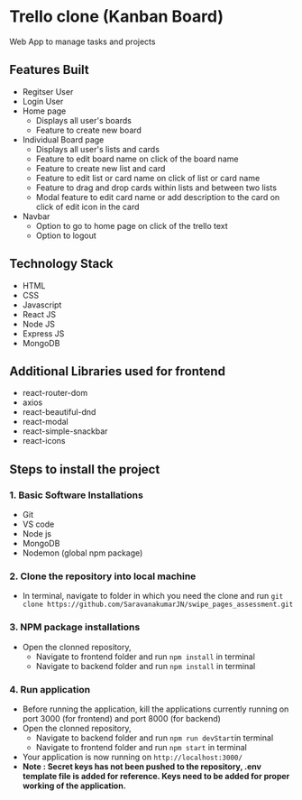 # Trello clone (Kanban Board)
Web App to manage tasks and projects

## Features Built
- Regitser User
- Login User
- Home page
    - Displays all user's boards
    - Feature to create new board
- Individual Board page
    - Displays all user's lists and cards
    - Feature to edit board name on click of the board name
    - Feature to create new list and card
    - Feature to edit list or card name on click of list or card name
    - Feature to drag and drop cards within lists and between two lists
    - Modal feature to edit card name or add description to the card on click of edit icon in the card
- Navbar
    - Option to go to home page on click of the trello text
    - Option to logout

## Technology Stack
- HTML
- CSS
- Javascript
- React JS
- Node JS
- Express JS
- MongoDB

## Additional Libraries used for frontend
- react-router-dom
- axios
- react-beautiful-dnd
- react-modal
- react-simple-snackbar
- react-icons

## Steps to install the project
### 1. Basic Software Installations
- Git
- VS code
- Node js
- MongoDB
- Nodemon (global npm package)

### 2. Clone the repository into local machine
- In terminal, navigate to folder in which you need the clone and run `git clone https://github.com/SaravanakumarJN/swipe_pages_assessment.git`

### 3. NPM package installations
- Open the clonned repository,
    - Navigate to frontend folder and run `npm install` in terminal
    - Navigate to backend folder and run `npm install` in terminal
 
### 4. Run application
- Before running the application, kill the applications currently running on port 3000 (for frontend) and port 8000 (for backend)
- Open the clonned repository,
    - Navigate to backend folder and run `npm run devStart`in terminal
    - Navigate to frontend folder and run `npm start` in terminal
- Your application is now running on `http://localhost:3000/`
- **Note : Secret keys has not been pushed to the repository, .env template file is added for reference. Keys need to be added for proper working of the application.**

